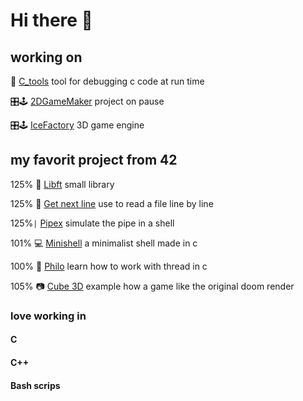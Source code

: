 #	Hi there 👋

##	working on
 🔨 [C_tools](https://github.com/sm222/C_tools) tool for debugging c code at run time

🎛🕹 [2DGameMaker](https://github.com/sm222/2DGameMaker) project on pause  

🎛🕹 [IceFactory](https://github.com/sm222/IceFactory) 3D game engine

##	my favorit project from 42

125%	📘	[Libft](https://github.com/sm222/libft.git) small library

125%	📝	[Get next line](https://github.com/sm222/get_next_line.git) use to read a file line by line

125%`|`	[Pipex](https://github.com/sm222/pipex) simulate the pipe  in a shell

101% 💻 [Minishell](https://github.com/sm222/minishell) a minimalist shell made in c

100%	🍝	[Philo](https://github.com/sm222/philo.git) learn how to work with thread in c

105% 📷 [Cube 3D](https://github.com/sm222/Cube3D) example how a game like the original doom render 

### love working in

#### C
#### C++
#### Bash scrips


<!--
**sm222/sm222** is a ✨ _special_ ✨ repository because its `README.md` (this file) appears on your GitHub profile.

Here are some ideas to get you started:

- 🔭 I’m currently working on ...
- 🌱 I’m currently learning ...
- 👯 I’m looking to collaborate on ...
- 🤔 I’m looking for help with ...
- 💬 Ask me about ...
- 📫 How to reach me: ...
- 😄 Pronouns: ...
- ⚡ Fun fact: ...
-->
